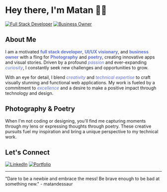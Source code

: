 # Hey there, I'm Matan 👋🏼  

[![Full Stack Developer](https://img.shields.io/badge/Full_Stack_Developer-007396?style=for-the-badge&logo=javascript&logoColor=white)](https://matandessaur.me)
[![Business Owner](https://img.shields.io/badge/Business_Owner-c07ffd?style=for-the-badge)](https://webcity.dev)

## About Me

I am a motivated <span style="color:#5d70f6"><b>full stack developer</b></span>, <span style="color:#5d70f6"><b>UI/UX visionary</b></span>, and <span style="color:#5d70f6"><b>business owner</b></span> with a fling for <span style="color:#5d70f6"><b>Photography</b></span> and <span style="color:#5d70f6"><b>poetry</b></span>, creating innovative apps and visual stories. Driven by a profound <span style="color:#5d70f6"><i>passion</i></span> and ever-expanding <span style="color:#5d70f6"><i>curiosity</i></span>, I constantly seek new challenges and opportunities to grow.

With an eye for detail, I blend <span style="color:#5d70f6"><i>creativity</i></span> and <span style="color:#5d70f6"><i>technical expertise</i></span> to craft visually stunning and functional web applications. My work is fueled by a commitment to <span style="color:#5d70f6"><i>excellence</i></span> and a desire to make a positive impact through technology and design.

## Photography & Poetry

When I'm not coding or designing, you'll find me capturing moments through my lens or expressing thoughts through poetry. These creative pursuits fuel my inspiration and bring a unique perspective to my technical work.

## Let's Connect

[![LinkedIn](https://img.shields.io/badge/-LinkedIn-0077B5?style=for-the-badge&logo=linkedin&logoColor=white)](https://www.linkedin.com/in/m8n-matandessaur)
[![Portfolio](https://img.shields.io/badge/-Portfolio-5d70f6?style=for-the-badge)](https://matandessaur.me)

---

"Dare to be a newbie and embrace the mess! Be brave enough to be bad at something new." - matandessaur
